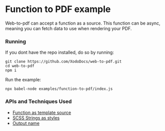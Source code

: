 # Function to PDF example
Web-to-pdf can accept a function as a source. This function can be async, meaning you can fetch data to use when rendering your PDF.

### Running

If you dont have the repo installed, do so by running:
```
git clone https://github.com/XodoDocs/web-to-pdf.git
cd web-to-pdf
npm i
```

Run the example:
```
npx babel-node examples/function-to-pdf/index.js
```

### APIs and Techniques Used
- [Function as template source](../../documentation/api.md#function)
- [SCSS Strings as styles](../../documentation/api.md#styles)
- [Output name](../../documentation/api.md#outputname)